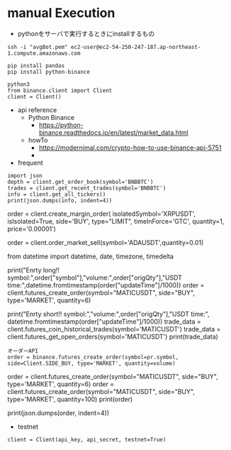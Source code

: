 # manual Execution
- pythonをサーバで実行するときにinstallするもの
```
ssh -i "avgBot.pem" ec2-user@ec2-54-250-247-187.ap-northeast-1.compute.amazonaws.com

pip install pandas
pip install python-binance  
```


```
python3
from binance.client import Client
client = Client()
```
- api reference
    - Python Binance 
      - https://python-binance.readthedocs.io/en/latest/market_data.html
    - howTo
      - https://modernimal.com/crypto-how-to-use-binance-api-5751
      - 
- frequent
```
import json
depth = client.get_order_book(symbol='BNBBTC')
trades = client.get_recent_trades(symbol='BNBBTC')
info = client.get_all_tickers()
print(json.dumps(info, indent=4))
```

order = client.create_margin_order(
isolatedSymbol='XRPUSDT',
isIsolated=True,
side='BUY',
type="LIMIT",
timeInForce='GTC',
quantity=1,
price='0.00001')

order = client.order_market_sell(symbol='ADAUSDT',quantity=0.01)


from datetime import datetime, date, timezone, timedelta

print("Enrty long!! symbol:",order["symbol"],"volume:",order["origQty"],"USDT time:",datetime.fromtimestamp(order["updateTime"]/1000))
order = client.futures_create_order(symbol="MATICUSDT", side="BUY", type='MARKET', quantity=6)

print("Enrty short!! symbol:","volume:",order["origQty"],"USDT time:", datetime.fromtimestamp(order["updateTime"]/1000))
trade_data = client.futures_coin_historical_trades(symbol='MATICUSDT')
trade_data = client.futures_get_open_orders(symbol='MATICUSDT')
print(trade_data)





```
オーダーAPI
order = binance.futures_create_order(symbol=pr.symbol, side=Client.SIDE_BUY, type='MARKET', quantity=volume)

```
order = client.futures_create_order(symbol="MATICUSDT", side="BUY", type='MARKET', quantity=6)
order = client.futures_create_order(symbol="MATICUSDT", side="BUY", type='MARKET', quantity=100)
print(order)

print(json.dumps(order, indent=4))


- testnet
```
client = Client(api_key, api_secret, testnet=True)
```



